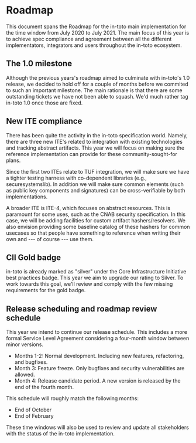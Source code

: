 Roadmap
=======

This document spans the Roadmap for the in-toto main implementation for the
time window from July 2020 to July 2021. The main focus of this year is to
achieve spec compliance and agreement between all the different implementators,
integrators and users throughout the in-toto ecosystem. 

## The 1.0 milestone

Although the previous years's roadmap aimed to culminate with in-toto's 1.0
release, we decided to hold off for a couple of months before we commited to
such an important milestone. The main rationale is that there are some
outstanding tickets we have not been able to squash. We'd much rather tag
in-toto 1.0 once those are fixed.

## New ITE compliance

There has been quite the activity in the in-toto specification world. Namely,
there are three new ITE's related to integration with existing technologies and
tracking abstract artifacts. This year we will focus on making sure the
reference implementation can provide for these community-sought-for plans.

Since the first two ITEs relate to TUF integration, we will make sure we have a
tighter testing harness with co-dependent libraries (e.g., securesystemslib).
In addition we will make sure common elements (such as public key components
and signatures) can be cross-verifiable by both implementations.

A broader ITE is ITE-4, which focuses on abstract resources. This is paramount
for some uses, such as the CNAB security specification. In this case, we will
be adding facilities for custom artifact hashers/resolvers. We also envision
providing some baseline catalog of these hashers for common usecases so that
people have something to reference when writing their own and --- of course ---
use them.

## CII Gold badge

in-toto is already marked as "silver" under the Core Infrastructure Initiative
best practices badge. This year we aim to upgrade our rating to Silver. To work
towards this goal, we'll review and comply with the few missing requirements
for the gold badge.

## Release scheduling and roadmap review schedule

This year we intend to continue our release schedule. This includes a more
formal Service Level Agreement considering a four-month window between minor
versions.

- Months 1-2: Normal development. Including new features, refactoring, and bugfixes.
- Month 3: Feature freeze. Only bugfixes and security vulnerabilities are allowed.
- Month 4: Release candidate period. A new version is released by the end of
  the fourth month.

This schedule will roughly match the following months:

- End of October
- End of February 

These time windows will also be used to review and update all stakeholders with
the status of the in-toto implementation.

